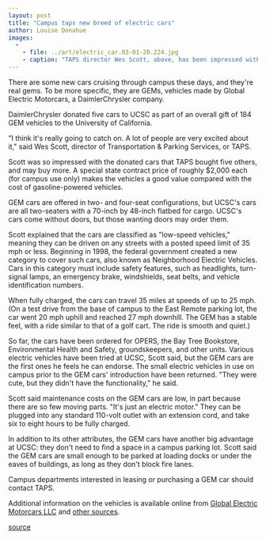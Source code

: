 ```yaml
---
layout: post
title: "Campus taps new breed of electric cars"
author: Louise Donahue
images:
  -
    - file: ../art/electric_car.03-01-20.224.jpg
    - caption: "TAPS director Wes Scott, above, has been impressed with the usefulness and low cost of the GEM electric cars. Photo: Louise Donahue"
---
```


There are some new cars cruising through campus these days, and they're real gems. To be more specific, they are GEMs, vehicles made by Global Electric Motorcars, a DaimlerChrysler company.

DaimlerChrysler donated five cars to UCSC as part of an overall gift of 184 GEM vehicles to the University of California.   

"I think it's really going to catch on. A lot of people are very excited about it," said Wes Scott, director of Transportation & Parking Services, or TAPS.

Scott was so impressed with the donated cars that TAPS bought five others, and may buy more. A special state contract price of roughly $2,000 each (for campus use only) makes the vehicles a good value compared with the cost of gasoline-powered vehicles.  

GEM cars are offered in two- and four-seat configurations, but UCSC's cars are all two-seaters with a 70-inch by 48-inch flatbed for cargo. UCSC's cars come without doors, but those wanting doors may order them.

Scott explained that the cars are classified as "low-speed vehicles," meaning they can be driven on any streets with a posted speed limit of 35 mph or less. Beginning in 1998, the federal government created a new category to cover such cars, also known as Neighborhood Electric Vehicles. Cars in this category must include safety features, such as headlights, turn-signal lamps, an emergency brake, windshields, seat belts, and vehicle identification numbers.   

When fully charged, the cars can travel 35 miles at speeds of up to 25 mph. (On a test drive from the base of campus to the East Remote parking lot, the car went 20 mph uphill and reached 27 mph downhill. The GEM has a stable feel, with a ride similar to that of a golf cart. The ride is smooth and quiet.)  

So far, the cars have been ordered for OPERS, the Bay Tree Bookstore, Environmental Health and Safety, groundskeepers, and other units. Various electric vehicles have been tried at UCSC, Scott said, but the GEM cars are the first ones he feels he can endorse. The small electric vehicles in use on campus prior to the GEM cars' introduction have been returned. "They were cute, but they didn't have the functionality," he said.  

Scott said maintenance costs on the GEM cars are low, in part because there are so few moving parts. "It's just an electric motor." They can be plugged into any standard 110-volt outlet with an extension cord, and take six to eight hours to be fully charged.   

In addition to its other attributes, the GEM cars have another big advantage at UCSC: they don't need to find a space in a campus parking lot. Scott said the GEM cars are small enough to be parked at loading docks or under the eaves of buildings, as long as they don't block fire lanes.  

Campus departments interested in leasing or purchasing a GEM car should contact TAPS.  

Additional information on the vehicles is available online from [Global Electric Motorcars LLC][1] and [other sources][2].

[1]: http://www.gemcar.com/
[2]: http://www.electric-bikes.com/nev.htm

[source](http://www1.ucsc.edu/currents/02-03/01-20/electric_cars.html "Permalink to electric_cars")
